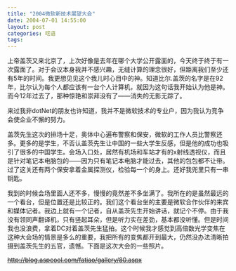 ```yaml
---
title: "2004微软新技术展望大会"
date: 2004-07-01 14:55:00
layout: post
categories: 呓语
tags:
---
```


上帝盖茨又来北京了，上次好像是去年在哪个大学公开露面的，今天终于终于有一次露面了。对于会议本身我并不感兴趣，无缝计算的理念很好，但距离我们至少还有5年的时间。我更想见见这个我儿时心目中的神。知道比尔.盖茨的名字是在92年，比尔认为每个人都应该有一台个人计算机，就因为这句话我开始认为他是神。而今12年过去了，那种惊艳和崇拜没有了——消失的无影无踪了。

来过我非dotNet的朋友也许知道，我并不是微软技术的专业户，因为我认为竞争会使企业不懈的努力。

盖茨先生这次的排场十足，奥体中心遍布警察和保安，微软的工作人员比警察还多。更多的是学生，不否认盖茨先生让中国的一些大学生反感，但是他的成功也吸引了很多的中国学生。会场入口处，居然有机场和车站才有的x射线透视仪，而且是针对笔记本电脑包的——因为只有笔记本电脑才能过去，其他的包包都不让带。过了这关还有两个保安拿着金属探测仪，检验每一个的身上。还好我兜里只有一串钥匙。

我到的时候会场里面人还不多，慢慢的竟然差不多坐满了。我所在的是虽然最远的一个看台，但是位置还是比较正的。我们这个看台坐的主要是微软合作伙伴的来宾和媒体记者。我边上就有一个记者，自从盖茨先生开始讲话，就记个不停。由于我没有领同声翻译机，只有竖起耳朵，但是听力实在差劲，基本都没听懂。但是时间我也没浪费，拿着DC对着盖茨先生猛拍。这个时候我才感觉到高倍数光学变焦在这种大会场的情景是多么的重要，我把所有的变焦都开到最大，仍然没办法清晰拍摄到盖茨先生的五官，遗憾。下面是这次大会的一些照片。

~~http://blog.aspcool.com/fatiao/gallery/80.aspx~~